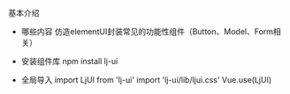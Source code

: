 基本介绍

- 哪些内容
    仿造elementUI封装常见的功能性组件（Button、Model、Form相关）

- 安装组件库
    npm install lj-ui

- 全局导入
    import LjUI from 'lj-ui'
    import 'lj-ui/lib/ljui.css'
    Vue.use(LjUI)